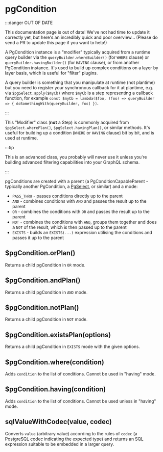 # pgCondition

:::danger OUT OF DATE

This documentation page is out of date! We've not had time to update it
correctly yet, but here's an incredibly quick and poor overview... (Please do
send a PR to update this page if you want to help!)

A PgCondition instance is a "modifier" typically acquired from a runtime query
builder via the `queryBuilder.whereBuilder()` (for `WHERE` clause) or
`queryBuilder.havingBuilder()` (for `HAVING` clause), or from another
PgCondition instance. It's used to build up complex conditions on a layer by
layer basis, which is useful for "filter" plugins.

A query builder is something that you manipulate at runtime (not plantime) but
you need to register your synchronous callback for it at plantime, e.g. via
`$pgSelect.apply($myCb)` where `$myCb` is a step representing a callback
function, for example
`const $myCb = lambda($foo, (foo) => queryBuilder => { doSomethingWith(queryBuilder, foo) })`.

:::

This "Modifier" class (**not** a Step) is commonly acquired from
`$pgSelect.wherePlan()`, `$pgSelect.havingPlan()`, or similar methods. It's
useful for building up a condition (`WHERE` or `HAVING` clause) bit by bit, and is used at runtime.

:::tip

This is an advanced class, you probably will never use it unless you're building
advanced filtering capabilities into your GraphQL schema.

:::

pgConditions are created with a parent (a PgConditionCapableParent - typically another PgCondition, a [PgSelect](./pgSelect.md), or similar) and a mode:

- `PASS_THRU` - passes conditions directly up to the parent
- `AND` - combines conditions with `AND` and passes the result up to the parent
- `OR` - combines the conditions with `OR` and passes the result up to the parent
- `NOT` - combines the conditions with `AND`, groups them together and does a `NOT` of the result, which is then passed up to the parent
- `EXISTS` - builds an `EXISTS(...)` expression utilising the conditions and passes it up to the parent

## $pgCondition.orPlan()

Returns a child pgCondition in `OR` mode.

## $pgCondition.andPlan()

Returns a child pgCondition in `AND` mode.

## $pgCondition.notPlan()

Returns a child pgCondition in `NOT` mode.

## $pgCondition.existsPlan(options)

Returns a child pgCondition in `EXISTS` mode with the given options.

## $pgCondition.where(condition)

Adds `condition` to the list of conditions. Cannot be used in "having" mode.

## $pgCondition.having(condition)

Adds `condition` to the list of conditions. Cannot be used unless in "having" mode.

## sqlValueWithCodec(value, codec)

Converts `value` (arbitrary value) according to the rules of `codec` (a
PostgreSQL codec indicating the expected type) and returns an SQL expression
suitable to be embedded in a larger query.
